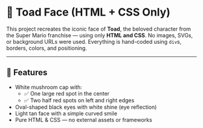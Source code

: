 # 🍄 Toad Face (HTML + CSS Only)

This project recreates the iconic face of **Toad**, the beloved character from the Super Mario franchise — using only **HTML and CSS**. No images, SVGs, or background URLs were used. Everything is hand-coded using `div`s, borders, colors, and positioning.

---

## 🎨 Features

- White mushroom cap with:
  - ✅ One large red spot in the center
  - ✅ Two half red spots on left and right edges
- Oval-shaped black eyes with white shine (eye reflection)
- Light tan face with a simple curved smile
- Pure HTML & CSS — no external assets or frameworks
